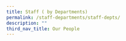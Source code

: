 ```yaml
---
title: Staff ( by Departments)
permalink: /staff-departments/staff-depts/
description: ""
third_nav_title: Our People
---
```

